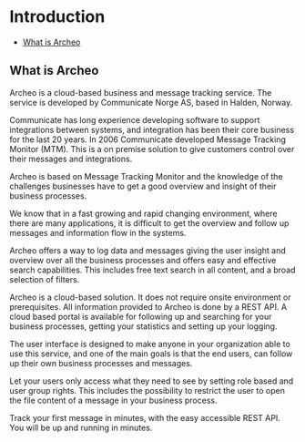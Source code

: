 # Introduction

- [What is Archeo](#what-is-archeo)

## What is Archeo

Archeo is a cloud-based business and message tracking service. The service is developed by Communicate Norge AS, based in Halden, Norway.

Communicate has long experience developing software to support integrations between systems, and integration has been their core business for the last 20 years. In 2006 Communicate developed Message Tracking Monitor (MTM). This is a on premise solution to give customers control over their messages and integrations.

Archeo is based on Message Tracking Monitor and the knowledge of the challenges businesses have to get a good overview and insight of their business processes.

We know that in a fast growing and rapid changing environment, where there are many applications, it is difficult to get the overview and follow up messages and information flow in the systems.

Archeo offers a way to log data and messages giving the user insight and overview over all the business processes and offers easy and effective search capabilities. This includes free text search in all content, and a broad selection of filters.

Archeo is a cloud-based solution. It does not require onsite environment or prerequisites. All information provided to Archeo is done by a REST API. A cloud based portal is available for following up and searching for your business processes, getting your statistics and setting up your logging.

The user interface is designed to make anyone in your organization able to use this service, and one of the main goals is that the end users, can follow up their own business processes and messages.

Let your users only access what they need to see by setting role based and user group rights. This includes the possibility to restrict the user to open the file content of a message in your business process.

Track your first message in minutes, with the easy accessible REST API. You will be up and running in minutes.